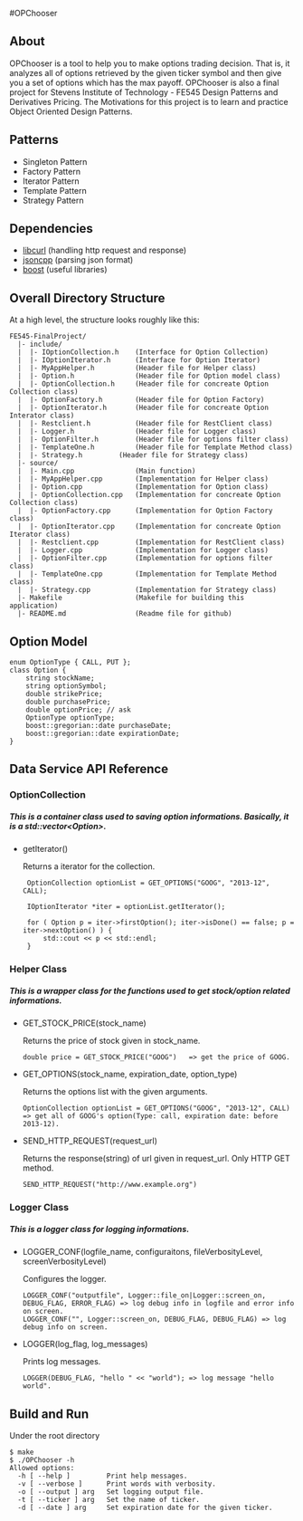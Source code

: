 #OPChooser

## About

OPChooser is a tool to help you to make options trading decision. That is, it analyzes all of options retrieved by the given ticker symbol and then give you a set of options which has the max payoff. OPChooser is also a final project for Stevens Institute of Technology - FE545 Design Patterns and Derivatives Pricing. The Motivations for this project is to learn and practice Object Oriented Design Patterns. 

## Patterns

- Singleton Pattern
- Factory Pattern
- Iterator Pattern
- Template Pattern
- Strategy Pattern

## Dependencies
- [libcurl](http://curl.haxx.se/libcurl/)    (handling http request and response)
- [jsoncpp](http://jsoncpp.sourceforge.net/) (parsing json format)
- [boost](http://www.boost.org)              (useful libraries)

## Overall Directory Structure

At a high level, the structure looks roughly like this:

```
FE545-FinalProject/
  |- include/
  |  |- IOptionCollection.h    (Interface for Option Collection) 
  |  |- IOptionIterator.h      (Interface for Option Iterator)
  |  |- MyAppHelper.h          (Header file for Helper class)
  |  |- Option.h               (Header file for Option model class) 
  |  |- OptionCollection.h     (Header file for concreate Option Collection class)
  |  |- OptionFactory.h        (Header file for Option Factory)
  |  |- OptionIterator.h       (Header file for concreate Option Interator class) 
  |  |- Restclient.h           (Header file for RestClient class)
  |  |- Logger.h               (Header file for Logger class)
  |  |- OptionFilter.h	       (Header file for options filter class)
  |  |- TemplateOne.h	       (Header file for Template Method class)
  |  |- Strategy.h	       (Header file for Strategy class)
  |- source/
  |  |- Main.cpp               (Main function)
  |  |- MyAppHelper.cpp        (Implementation for Helper class)
  |  |- Option.cpp             (Implementation for Option class)
  |  |- OptionCollection.cpp   (Implementation for concreate Option Collection class)
  |  |- OptionFactory.cpp      (Implementation for Option Factory class)
  |  |- OptionIterator.cpp     (Implementation for concreate Option Iterator class)
  |  |- Restclient.cpp         (Implementation for RestClient class)
  |  |- Logger.cpp             (Implementation for Logger class)
  |  |- OptionFilter.cpp       (Implementation for options filter class)
  |  |- TemplateOne.cpp	       (Implementation for Template Method class)
  |  |- Strategy.cpp	       (Implementation for Strategy class)
  |- Makefile                  (Makefile for building this application)
  |- README.md                 (Readme file for github)
```

## Option Model

```
enum OptionType { CALL, PUT };
class Option {
	string stockName;
	string optionSymbol;
	double strikePrice;
	double purchasePrice;
	double optionPrice;	// ask
	OptionType optionType;
	boost::gregorian::date purchaseDate;
	boost::gregorian::date expirationDate;
}
```

## Data Service API Reference

### OptionCollection

##### This is a container class used to saving option informations. Basically, it is a std::vector\<Option\>.

- getIterator()
    
   Returns a iterator for the collection.
   ```
	OptionCollection optionList = GET_OPTIONS("GOOG", "2013-12", CALL);	

	IOptionIterator *iter = optionList.getIterator();

  	for ( Option p = iter->firstOption(); iter->isDone() == false; p = iter->nextOption() ) {
		std::cout << p << std::endl;
  	}
   ```

### Helper Class

##### This is a wrapper class for the functions used to get stock/option related informations.

- GET_STOCK_PRICE(stock_name)
    
    Returns the price of stock given in stock_name.
    ```
	double price = GET_STOCK_PRICE("GOOG")	 => get the price of GOOG.
    ```

- GET_OPTIONS(stock_name, expiration_date, option_type)

    Returns the options list with the given arguments.
    ```
	OptionCollection optionList = GET_OPTIONS("GOOG", "2013-12", CALL) => get all of GOOG's option(Type: call, expiration date: before 2013-12).
    ```

- SEND_HTTP_REQUEST(request_url)
    
    Returns the response(string) of url given in request_url. Only HTTP GET method.
    ```
	SEND_HTTP_REQUEST("http://www.example.org")
    ```


### Logger Class

##### This is a logger class for logging informations.

- LOGGER_CONF(logfile_name, configuraitons, fileVerbosityLevel, screenVerbosityLevel)

    Configures the logger.
    ```
	LOGGER_CONF("outputfile", Logger::file_on|Logger::screen_on, DEBUG_FLAG, ERROR_FLAG) => log debug info in logfile and error info on screen.
	LOGGER_CONF("", Logger::screen_on, DEBUG_FLAG, DEBUG_FLAG) => log debug info on screen.
    ```
- LOGGER(log_flag, log_messages)

    Prints log messages.
    ```
	LOGGER(DEBUG_FLAG, "hello " << "world"); => log message "hello world".
    ```

## Build and Run
Under the root directory
```
$ make
$ ./OPChooser -h
Allowed options:
  -h [ --help ]         Print help messages.
  -v [ --verbose ]      Print words with verbosity.
  -o [ --output ] arg   Set logging output file.
  -t [ --ticker ] arg   Set the name of ticker.
  -d [ --date ] arg     Set expiration date for the given ticker.
```
